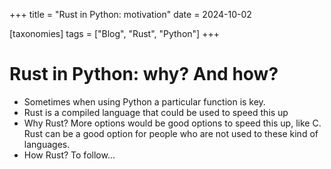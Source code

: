 +++
title = "Rust in Python: motivation"
date = 2024-10-02

[taxonomies]
tags = ["Blog", "Rust", "Python"]
+++

# Rust in Python: why? And how?

- Sometimes when using Python a particular function is key.
- Rust is a compiled language that could be used to speed this up
- Why Rust? More options would be good options to speed this up, like C. Rust can be a good option for people who are not
used to these kind of languages.
- How Rust? To follow...